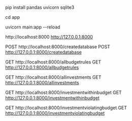 <!-- first Install necessary modules -->
pip install pandas uvicorn sqlite3

<!-- change folder to app directory -->
cd app

<!-- run main.py file this will run file server locally -->
uvicorn main:app --reload

<!-- to access this running application request on localhost port 8000 -->
http://localhost:8000
http://127.0.0.1:8000

<!-- Create databse from csv file that is stored in data folder -->
<!-- there is an API created to do this task -->
<!-- DO THIS TASK ONLY ONCE(RUN THIS API ONLY ONCE) AS AFTER RUNNING THIS API TWICE IT WILL GIVE ERROR BECAUSE OF DUPLICATE ENTRY IN DATABASE -->
POST http://localhost:8000/createdatabase 
POST http://127.0.0.1:8000/createdatabase

<!-- To Fetch all budget rules -->
GET http://localhost:8000/allbudgetrules
GET http://127.0.0.1:8000/allbudgetrules

<!-- To Fetch all investments -->
GET http://localhost:8000/allinvestments
GET http://127.0.0.1:8000/allinvestments

<!-- To Fetch all investments that are passing budget rules -->
GET http://localhost:8000/investmentwithinbudget
GET http://127.0.0.1:8000/investmentwithinbudget

<!-- To Fetch all investments that are violating budget rules -->
GET http://localhost:8000/investmentviolatingbudget
GET http://127.0.0.1:8000/investmentviolatingbudget